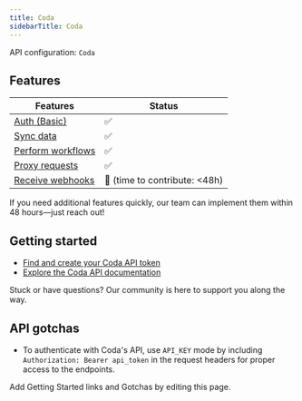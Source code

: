 ```yaml
---
title: Coda
sidebarTitle: Coda
---
```


API configuration: `Coda`

## Features

| Features | Status |
| - | - |
| [Auth (Basic)](/integrate/guides/authorize-an-api) | ✅ |
| [Sync data](https://terapi.gitbook.io/terapi-api-explorer/integrate/guides/sync-data-from-an-api) | ✅ |
| [Perform workflows](https://terapi.gitbook.io/terapi-api-explorer/integrate/guides/perform-workflows-with-an-api) | ✅ |
| [Proxy requests](https://terapi.gitbook.io/terapi-api-explorer/integrate/guides/proxy-requests-to-an-api) | ✅ |
| [Receive webhooks](https://terapi.gitbook.io/terapi-api-explorer/integrate/guides/receive-webhooks-from-an-api) | 🚫 (time to contribute: &lt;48h) |

If you need additional features quickly, our team can implement them within 48 hours—just reach out!

## Getting started

-   [Find and create your Coda API token](https://coda.io/@pamcha/coda-sync/find-your-api-key-2)
-   [Explore the Coda API documentation](https://coda.io/developers/apis/v1)

Stuck or have questions? Our community is here to support you along the way.

## API gotchas

- To authenticate with Coda's API, use `API_KEY` mode by including `Authorization: Bearer api_token` in the request headers for proper access to the endpoints.

Add Getting Started links and Gotchas by editing this page.

